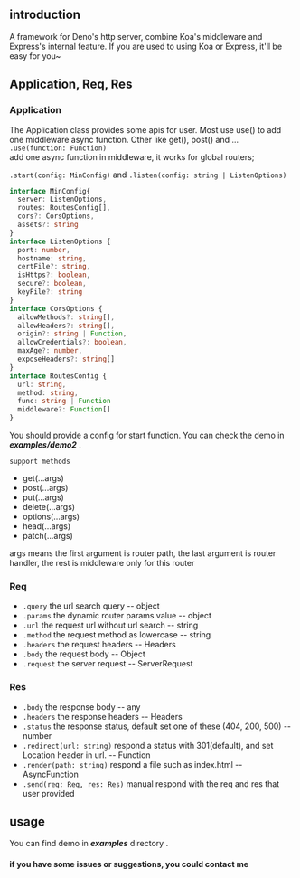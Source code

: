 ## introduction
A framework for Deno's http server, combine Koa's middleware and Express's internal feature. If you are used to using Koa or Express, it'll be easy for you~
## Application, Req, Res
### Application
The Application class provides some apis for user. Most use use() to add one middleware async function. Other like get(), post() and ...<br> 
`.use(function: Function)`<br>
add one async function in middleware, it works for global routers;

`.start(config: MinConfig)` 
and
`.listen(config: string | ListenOptions)`
```typescript
interface MinConfig{
  server: ListenOptions,
  routes: RoutesConfig[],
  cors?: CorsOptions,
  assets?: string
}
interface ListenOptions {
  port: number,
  hostname: string,
  certFile?: string,
  isHttps?: boolean,
  secure?: boolean,
  keyFile?: string
}
interface CorsOptions {
  allowMethods?: string[],
  allowHeaders?: string[],
  origin?: string | Function,
  allowCredentials?: boolean,
  maxAge?: number,
  exposeHeaders?: string[]
}
interface RoutesConfig {
  url: string,
  method: string,
  func: string | Function
  middleware?: Function[]
}
```
You should provide a config for start function. You can check the demo in ***examples/demo2*** .

`support methods`

* get(...args)
* post(...args)
* put(...args)
* delete(...args)
* options(...args)
* head(...args)
* patch(...args)

args means the first argument is router path, the last argument is router handler, the rest is middleware only for this router
### Req
* `.query`
the url search query -- object
* `.params`
the dynamic router params value -- object
* `.url`
the request url without url search -- string
* `.method`
the request method as lowercase -- string
* `.headers`
the request headers -- Headers
* `.body`
the request body -- Object
* `.request`
the server request -- ServerRequest
### Res
* `.body`
the response body -- any
* `.headers`
the response headers -- Headers
* `.status`
the response status, default set one of these (404, 200, 500) -- number
* `.redirect(url: string)`
respond a status with 301(default), and set Location header in url. -- Function
* `.render(path: string)`
respond a file such as index.html -- AsyncFunction
* `.send(req: Req, res: Res)`
manual respond with the req and res that user provided
## usage
You can find demo in ***examples*** directory .

#### **if you have some issues or suggestions, you could contact me**

